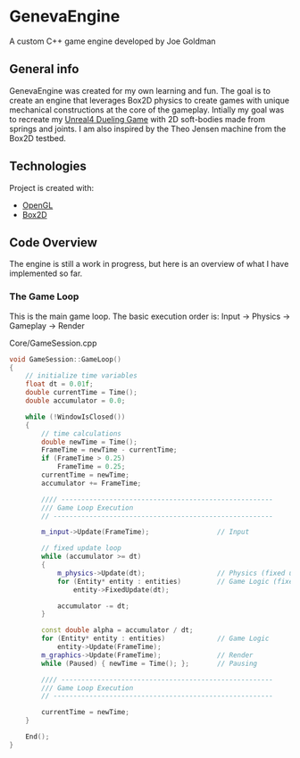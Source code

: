 # GenevaEngine
A custom C++ game engine developed by Joe Goldman

## General info
GenevaEngine was created for my own learning and fun. The goal is to create an engine that leverages Box2D physics to create games with unique mechanical constructions at the core of the gameplay. Intially my goal was to recreate my [Unreal4 Dueling Game](https://www.joecgo.com/ue4-dueling-game) with 2D soft-bodies made from springs and joints. I am also inspired by the Theo Jensen machine from the Box2D testbed.
	
## Technologies
Project is created with:
* [OpenGL](https://www.opengl.org/)
* [Box2D](https://box2d.org/)
	
## Code Overview
The engine is still a work in progress, but here is an overview of what I have implemented so far.

### The Game Loop
This is the main game loop.
The basic execution order is: Input -> Physics -> Gameplay -> Render 

Core/GameSession.cpp
```cpp
void GameSession::GameLoop()
{
	// initialize time variables
	float dt = 0.01f;
	double currentTime = Time();
	double accumulator = 0.0;

	while (!WindowIsClosed())
	{
		// time calculations
		double newTime = Time();
		FrameTime = newTime - currentTime;
		if (FrameTime > 0.25)
			FrameTime = 0.25;
		currentTime = newTime;
		accumulator += FrameTime;

		//// -----------------------------------------------------
		/// Game Loop Execution
		// -------------------------------------------------------

		m_input->Update(FrameTime); 				// Input

		// fixed update loop
		while (accumulator >= dt)
		{
			m_physics->Update(dt);					// Physics (fixed update)
			for (Entity* entity : entities)			// Game Logic (fixed update)
				entity->FixedUpdate(dt);

			accumulator -= dt;
		}

		const double alpha = accumulator / dt;
		for (Entity* entity : entities)				// Game Logic
			entity->Update(FrameTime);
		m_graphics->Update(FrameTime); 				// Render
		while (Paused) { newTime = Time(); };		// Pausing

		//// -----------------------------------------------------
		/// Game Loop Execution
		// -------------------------------------------------------

		currentTime = newTime;
	}

	End();
}
```
